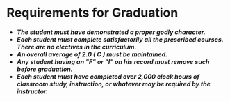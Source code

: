 # Requirements for Graduation
* __*The student must have demonstrated a proper godly character.*__
* __*Each student must complete satisfactorily all the prescribed courses. There are no electives in the curriculum.*__
* __*An overall average of 2.0 ( C ) must be maintained.*__
* __*Any student having an "F" or "I" on his record must remove such before graduation.*__
* __*Each student must have completed over 2,000 clock hours of classroom study, instruction, or whatever may be required by the instructor.*__